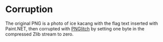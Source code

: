 # Corruption

The original PNG is a photo of ice kacang with the flag text inserted with Paint.NET, then corrupted with [PNGlitch](https://github.com/ucnv/pnglitch) by setting one byte in the compressed Zlib stream to zero.